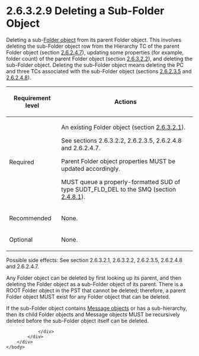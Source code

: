 <html dir="LTR" xmlns:mshelp="http://msdn.microsoft.com/mshelp" xmlns:ddue="http://ddue.schemas.microsoft.com/authoring/2003/5" xmlns:xlink="http://www.w3.org/1999/xlink" xmlns:tool="http://www.microsoft.com/tooltip">
    <head>
        <meta http-equiv="Content-Type" content="text/html; CHARSET=utf-8"></meta>
        <meta name="save" content="history"></meta>
        <title>2.6.3.2.9 Deleting a Sub-Folder Object</title>
        <xml>
            <mshelp:toctitle title="2.6.3.2.9 Deleting a Sub-Folder Object"></mshelp:toctitle>
            <mshelp:rltitle title="[MS-PST]: Deleting a Sub-Folder Object"></mshelp:rltitle>
            <mshelp:keyword index="A" term="0464e2c7-f9e3-43b5-8538-1989b5a29c6b"></mshelp:keyword>
            <mshelp:attr name="DCSext.ContentType" value="open specification"></mshelp:attr>
            <mshelp:attr name="AssetID" value="0464e2c7-f9e3-43b5-8538-1989b5a29c6b"></mshelp:attr>
            <mshelp:attr name="TopicType" value="kbRef"></mshelp:attr>
            <mshelp:attr name="DCSext.Title" value="[MS-PST]: Deleting a Sub-Folder Object" />
        </xml>
    </head>
    <body>
        <div id="header">
            <h1 class="heading">2.6.3.2.9 Deleting a Sub-Folder Object</h1>
        </div>
        <div id="mainSection">
            <div id="mainBody">
                <div id="allHistory" class="saveHistory"></div>
                <div id="sectionSection0" class="section" name="collapseableSection">
                    

<p>Deleting a sub-<a href="08220cc9-69b1-4072-a2e7-2a0ff201d505.htm#gt_0682daa7-c1b8-419b-8a32-6048833d0b72">Folder object</a> from its
parent Folder object. This involves deleting the sub-Folder object row from the
Hierarchy TC of the parent Folder object (section <a href="5a0450b5-61c3-4bb0-9837-fd14a00040d2.htm">2.6.2.4.7</a>), updating some
properties (for example, folder count) of the parent Folder object (section <a href="d17234d1-4de9-436e-a412-186b42dd1a8b.htm">2.6.3.2.2</a>), and deleting
the sub-Folder object. Deleting the sub-Folder object means deleting the PC and
three TCs associated with the sub-Folder object (sections <a href="3e05614a-2a40-4b4d-8d92-dc88293b24ac.htm">2.6.2.3.5</a> and <a href="9d0c7a2f-8cfd-46e9-88aa-b9e8615c500c.htm">2.6.2.4.8</a>).</p>

<table>
 <thead>
  <tr>
   <th>
   <p>Requirement level</p>
   </th>
   <th>
   <p>Actions</p>
   </th>
  </tr>
 </thead>
 <tr>
  <td>
  <p>Required</p>
  </td>
  <td>
  <p>An existing Folder object (section <a href="a5c8bcf8-706d-4db2-afc4-1f5cb239dc63.htm">2.6.3.2.1</a>).</p>
  <p>See sections 2.6.3.2.2, 2.6.2.3.5, 2.6.2.4.8 and
  2.6.2.4.7.</p>
  <p>Parent Folder object properties MUST be updated
  accordingly.</p>
  <p>MUST queue a properly-formatted SUD of type
  SUDT_FLD_DEL to the SMQ (section <a href="feced5b5-714b-47e1-8ca0-a8aae53c2fe4.htm">2.4.8.1</a>).</p>
  </td>
 </tr>
 <tr>
  <td>
  <p>Recommended</p>
  </td>
  <td>
  <p>None.</p>
  </td>
 </tr>
 <tr>
  <td>
  <p>Optional</p>
  </td>
  <td>
  <p>None.</p>
  </td>
 </tr>
</table>

<p>Possible side effects: See section 2.6.3.2.1, 2.6.3.2.2,
2.6.2.3.5, 2.6.2.4.8 and 2.6.2.4.7.</p>

<p>Any Folder object can be deleted by first looking up its
parent, and then deleting the Folder object as a sub-Folder object of its
parent. There is a ROOT Folder object in the PST that cannot be deleted;
therefore, a parent Folder object MUST exist for any Folder object that can be
deleted.</p>

<p>If the sub-Folder object contains <a href="08220cc9-69b1-4072-a2e7-2a0ff201d505.htm#gt_b6c15d0c-d992-421d-ba96-99d3b63894cf">Message objects</a> or has a
sub-hierarchy, then its child Folder objects and Message objects MUST be
recursively deleted before the sub-Folder object itself can be deleted.</p>


                </div>
            </div>
        </div>
    </body>
</html>